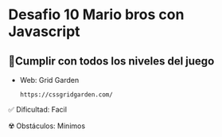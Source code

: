 # Desafio 10 Mario bros con Javascript
   
## 🔸Cumplir con todos los niveles del juego 

   + Web: Grid Garden
     
         https://cssgridgarden.com/

   ✅ Dificultad: Facil  
   
   ☢️ Obstáculos: Minimos
